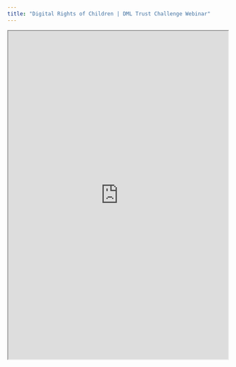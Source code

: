 ```yaml
---
title: "Digital Rights of Children | DML Trust Challenge Webinar"
---
```



<iframe height="750" width="100%" src="https://ewelton.github.io/ktest/wiki.html#Digital%20Rights%20of%20Children%20%7C%20DML%20Trust%20Challenge%20Webinar"></iframe>
